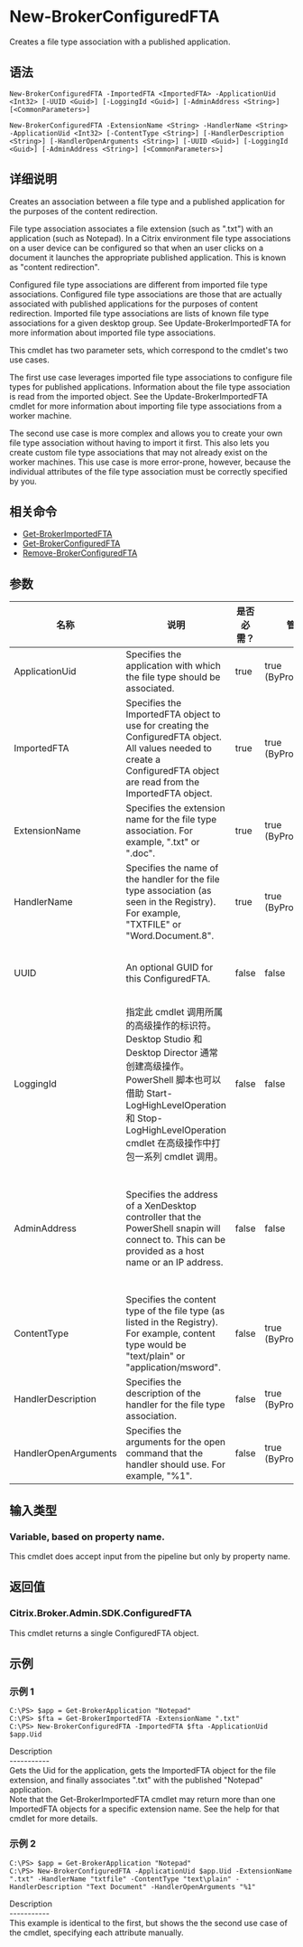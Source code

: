 # New-BrokerConfiguredFTA

Creates a file type association with a published application.

## 语法

    New-BrokerConfiguredFTA -ImportedFTA <ImportedFTA> -ApplicationUid <Int32> [-UUID <Guid>] [-LoggingId <Guid>] [-AdminAddress <String>] [<CommonParameters>]
    
    New-BrokerConfiguredFTA -ExtensionName <String> -HandlerName <String> -ApplicationUid <Int32> [-ContentType <String>] [-HandlerDescription <String>] [-HandlerOpenArguments <String>] [-UUID <Guid>] [-LoggingId <Guid>] [-AdminAddress <String>] [<CommonParameters>]
    

## 详细说明

Creates an association between a file type and a published application for the purposes of the content redirection.

File type association associates a file extension (such as ".txt") with an application (such as Notepad). In a Citrix environment file type associations on a user device can be configured so that when an user clicks on a document it launches the appropriate published application. This is known as "content redirection".

Configured file type associations are different from imported file type associations. Configured file type associations are those that are actually associated with published applications for the purposes of content redirection. Imported file type associations are lists of known file type associations for a given desktop group. See Update-BrokerImportedFTA for more information about imported file type associations.

This cmdlet has two parameter sets, which correspond to the cmdlet's two use cases.

The first use case leverages imported file type associations to configure file types for published applications. Information about the file type association is read from the imported object. See the Update-BrokerImportedFTA cmdlet for more information about importing file type associations from a worker machine.

The second use case is more complex and allows you to create your own file type association without having to import it first. This also lets you create custom file type associations that may not already exist on the worker machines. This use case is more error-prone, however, because the individual attributes of the file type association must be correctly specified by you.

## 相关命令

- [Get-BrokerImportedFTA](Get-BrokerImportedFTA.html)
- [Get-BrokerConfiguredFTA](Get-BrokerConfiguredFTA.html)
- [Remove-BrokerConfiguredFTA](Remove-BrokerConfiguredFTA.html)

## 参数

| 名称                   | 说明                                                                                                                                                                              | 是否必需？ | 管道输入                  | 默认值                                                                                    |
| -------------------- | ------------------------------------------------------------------------------------------------------------------------------------------------------------------------------- | ----- | --------------------- | -------------------------------------------------------------------------------------- |
| ApplicationUid       | Specifies the application with which the file type should be associated.                                                                                                        | true  | true (ByPropertyName) | (required)                                                                             |
| ImportedFTA          | Specifies the ImportedFTA object to use for creating the ConfiguredFTA object. All values needed to create a ConfiguredFTA object are read from the ImportedFTA object.         | true  | true (ByPropertyName) | (required)                                                                             |
| ExtensionName        | Specifies the extension name for the file type association. For example, ".txt" or ".doc".                                                                                      | true  | true (ByPropertyName) | (required)                                                                             |
| HandlerName          | Specifies the name of the handler for the file type association (as seen in the Registry). For example, "TXTFILE" or "Word.Document.8".                                         | true  | true (ByPropertyName) | (required)                                                                             |
| UUID                 | An optional GUID for this ConfiguredFTA.                                                                                                                                        | false | false                 | A new GUID is generated if none is supplied.                                           |
| LoggingId            | 指定此 cmdlet 调用所属的高级操作的标识符。 Desktop Studio 和 Desktop Director 通常创建高级操作。 PowerShell 脚本也可以借助 Start-LogHighLevelOperation 和 Stop-LogHighLevelOperation cmdlet 在高级操作中打包一系列 cmdlet 调用。 | false | false                 |                                                                                        |
| AdminAddress         | Specifies the address of a XenDesktop controller that the PowerShell snapin will connect to. This can be provided as a host name or an IP address.                              | false | false                 | Localhost. Once a value is provided by any cmdlet, this value will become the default. |
| ContentType          | Specifies the content type of the file type (as listed in the Registry). For example, content type would be "text/plain" or "application/msword".                               | false | true (ByPropertyName) | 空值                                                                                     |
| HandlerDescription   | Specifies the description of the handler for the file type association.                                                                                                         | false | true (ByPropertyName) | 空值                                                                                     |
| HandlerOpenArguments | Specifies the arguments for the open command that the handler should use. For example, "%1".                                                                                    | false | true (ByPropertyName) | 空值                                                                                     |

## 输入类型

### Variable, based on property name.

This cmdlet does accept input from the pipeline but only by property name.

## 返回值

### Citrix.Broker.Admin.SDK.ConfiguredFTA

This cmdlet returns a single ConfiguredFTA object.

## 示例

### 示例 1

    C:\PS> $app = Get-BrokerApplication "Notepad"
    C:\PS> $fta = Get-BrokerImportedFTA -ExtensionName ".txt"
    C:\PS> New-BrokerConfiguredFTA -ImportedFTA $fta -ApplicationUid $app.Uid
    

Description  
\---\---\-----  
Gets the Uid for the application, gets the ImportedFTA object for the file extension, and finally associates ".txt" with the published "Notepad" application.  
Note that the Get-BrokerImportedFTA cmdlet may return more than one ImportedFTA objects for a specific extension name. See the help for that cmdlet for more details.

### 示例 2

    C:\PS> $app = Get-BrokerApplication "Notepad"
    C:\PS> New-BrokerConfiguredFTA -ApplicationUid $app.Uid -ExtensionName ".txt" -HandlerName "txtfile" -ContentType "text\plain" -HandlerDescription "Text Document" -HandlerOpenArguments "%1"
    

Description  
\---\---\-----  
This example is identical to the first, but shows the the second use case of the cmdlet, specifying each attribute manually.